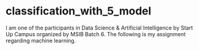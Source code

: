 # classification_with_5_model
I am one of the participants in Data Science &amp; Artificial Intelligence by Start Up Campus organized by MSIB Batch 6. The following is my assignment regarding machine learning.
